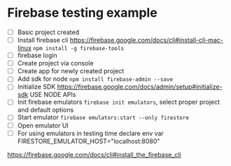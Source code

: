 # Firebase testing example

- [ ] Basic project created
- [ ] Install firebase cli https://firebase.google.com/docs/cli#install-cli-mac-linux `npm install -g firebase-tools`
- [ ] firebase login 
- [ ] Create project via console
- [ ] Create app for newly created project
- [ ] Add sdk for node `npm install firebase-admin --save`
- [ ] Initialize SDK https://firebase.google.com/docs/admin/setup#initialize-sdk USE NODE APIs
- [ ] Init firebase emulators `firebase init emulators`, select proper project and default options
- [ ] Start emulator `firebase emulators:start --only firestore`
- [ ] Open emulator UI 
- [ ] For using emulators in testing time declare env var FIRESTORE_EMULATOR_HOST="localhost:8080"

https://firebase.google.com/docs/cli#install_the_firebase_cli